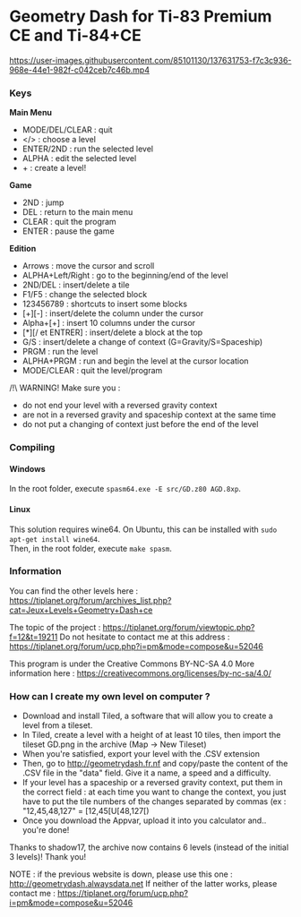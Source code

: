 # Geometry Dash for Ti-83 Premium CE and Ti-84+CE


https://user-images.githubusercontent.com/85101130/137631753-f7c3c936-968e-44e1-982f-c042ceb7c46b.mp4



### Keys
__Main Menu__
- MODE/DEL/CLEAR : quit
- </> : choose a level
- ENTER/2ND : run the selected level
- ALPHA : edit the selected level
- \+ : create a level!


__Game__
- 2ND : jump
- DEL : return to the main menu
- CLEAR : quit the program
- ENTER : pause the game

__Edition__
- Arrows : move the cursor and scroll
- ALPHA+Left/Right : go to the beginning/end of the level
- 2ND/DEL : insert/delete a tile
- F1/F5 : change the selected block
- 123456789 : shortcuts to insert some blocks
- [+][-] : insert/delete the column under the cursor
- Alpha+[+] : insert 10 columns under the cursor
- [*][/ et ENTRER] : insert/delete a block at the top
- G/S : insert/delete a change of context (G=Gravity/S=Spaceship)
- PRGM : run the level
- ALPHA+PRGM : run and begin the level at the cursor location
- MODE/CLEAR : quit the level/program

/!\ WARNING! Make sure you :
- do not end your level with a reversed gravity context
- are not in a reversed gravity and spaceship context at the same time
- do not put a changing of context just before the end of the level


### Compiling
#### Windows
In the root folder, execute `spasm64.exe -E src/GD.z80 AGD.8xp`.

#### Linux
This solution requires wine64. On Ubuntu, this can be installed with `sudo apt-get install wine64`.  
Then, in the root folder, execute `make spasm`.


### Information
You can find the other levels here : https://tiplanet.org/forum/archives_list.php?cat=Jeux+Levels+Geometry+Dash+ce

The topic of the project :
https://tiplanet.org/forum/viewtopic.php?f=12&t=19211
Do not hesitate to contact me at this address :
https://tiplanet.org/forum/ucp.php?i=pm&mode=compose&u=52046

This program is under the Creative Commons BY-NC-SA 4.0
More information here : https://creativecommons.org/licenses/by-nc-sa/4.0/
 

### How can I create my own level on computer ?
- Download and install Tiled, a software that will allow you to create a level from a tileset.
- In Tiled, create a level with a height of at least 10 tiles, then import the tileset GD.png in the archive (Map -> New Tileset)
- When you're satisfied, export your level with the .CSV extension
- Then, go to http://geometrydash.fr.nf and copy/paste the content of the .CSV file in the "data" field. Give it a name, a speed and a difficulty. 
- If your level has a spaceship or a reversed gravity context, put them in the correct field : at each time you want to change the context, you just have to put the tile numbers of the changes separated by commas (ex : "12,45,48,127" = [12,45[U[48,127[)
- Once you download the Appvar, upload it into you calculator and.. you're done!


Thanks to shadow17, the archive now contains 6 levels (instead of the initial 3 levels)! Thank you!


NOTE : if the previous website is down, please use this one : http://geometrydash.alwaysdata.net
If neither of the latter works, please contact me : https://tiplanet.org/forum/ucp.php?i=pm&mode=compose&u=52046
